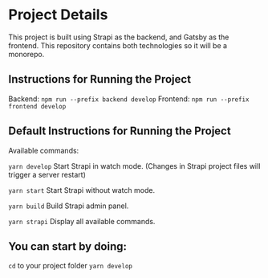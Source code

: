 # Project Details

This project is built using Strapi as the backend, and Gatsby as the frontend. This repository contains both technologies so it will be a monorepo. 

## Instructions for Running the Project
Backend: `npm run --prefix backend develop`
Frontend: `npm run --prefix frontend develop`

## Default Instructions for Running the Project

Available commands:

  `yarn develop`
  Start Strapi in watch mode. (Changes in Strapi project files will trigger a server restart)

  `yarn start`
  Start Strapi without watch mode.

  `yarn build`
  Build Strapi admin panel.

  `yarn strapi`
  Display all available commands.

## You can start by doing:

  `cd` to your project folder
  `yarn develop`